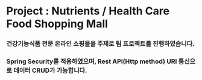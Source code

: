 # Project : Nutrients / Health Care Food Shopping Mall

### 건강기능식품 전문 온라인 쇼핑몰을 주제로 팀 프로젝트를 진행하였습니다.

### Spring Security를 적용하였으며, Rest API(Http method) URI 통신으로 데이터 CRUD가 가능합니다.

